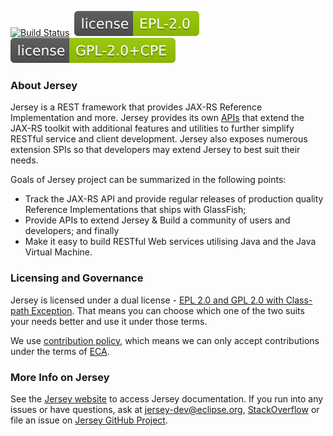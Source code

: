 [//]: # " Copyright (c) 2012, 2019 Oracle and/or its affiliates. All rights reserved. "
[//]: # "  "
[//]: # " This program and the accompanying materials are made available under the "
[//]: # " terms of the Eclipse Public License v. 2.0, which is available at "
[//]: # " http://www.eclipse.org/legal/epl-2.0. "
[//]: # "  "
[//]: # " This Source Code may also be made available under the following Secondary "
[//]: # " Licenses when the conditions for such availability set forth in the "
[//]: # " Eclipse Public License v. 2.0 are satisfied: GNU General Public License, "
[//]: # " version 2 with the GNU Classpath Exception, which is available at "
[//]: # " https://www.gnu.org/software/classpath/license.html. "
[//]: # "  "
[//]: # " SPDX-License-Identifier: EPL-2.0 OR GPL-2.0 WITH Classpath-exception-2.0 "

[![Build Status](https://travis-ci.org/eclipse-ee4j/jersey.svg?branch=master)](https://travis-ci.org/eclipse-ee4j/jersey)
&nbsp;[![EPL-2.0](./etc/epl.svg)](https://www.eclipse.org/legal/epl-2.0/)
&nbsp;[![GPL+CPE-2.0](./etc/gpl.svg)](https://www.gnu.org/software/classpath/license.html)

### About Jersey

Jersey is a REST framework that provides JAX-RS Reference Implementation and more.
Jersey provides its own [APIs][jersey-api] that extend the JAX-RS toolkit with
additional features and utilities to further simplify RESTful service and client
development. Jersey also exposes numerous extension SPIs so that developers may
extend Jersey to best suit their needs.

Goals of Jersey project can be summarized in the following points:

*   Track the JAX-RS API and provide regular releases of production quality
    Reference Implementations that ships with GlassFish;
*   Provide APIs to extend Jersey & Build a community of users and developers;
    and finally
*   Make it easy to build RESTful Web services utilising Java and the
    Java Virtual Machine.

### Licensing and Governance
Jersey is licensed under a dual license - [EPL 2.0 and GPL 2.0 with Class-path Exception](LICENSE.md).
That means you can choose which one of the two suits your needs better and use it under those terms.

We use [contribution policy](CONTRIBUTING.md), which means we can only accept contributions under
 the terms of [ECA][eca].

### More Info on Jersey
See the [Jersey website][jersey-web] to access Jersey documentation. If you run into any issues or have questions,
ask at [jersey-dev@eclipse.org][jersey-users], [StackOverflow][jersey-so] or file an issue on [Jersey GitHub Project][jersey-issues].

[eca]: http://www.eclipse.org/legal/ECA.php
[jersey-api]: https://jersey.github.io/apidocs/latest/jersey/index.html
[jersey-issues]: https://github.com/eclipse-ee4j/jersey/issues
[jersey-so]: http://stackoverflow.com/questions/tagged/jersey
[jersey-users]: mailto:jersey-dev@eclipse.org
[jersey-web]: https://projects.eclipse.org/projects/ee4j.jersey
